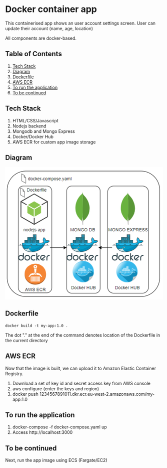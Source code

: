 # Docker container app

This containerised app shows an user account settings screen. User can update their account (name, age, location)

All components are docker-based.

## Table of Contents

1. [Tech Stack](#tech-stack)
1. [Diagram](#diagram)
1. [Dockerfile](#dockerfile)
1. [AWS ECR](#aws-ecr)
1. [To run the application](#to-run-the-application)
1. [To be continued](#to-be-continued)

## Tech Stack

1. HTML/CSS/Javascript
1. Nodejs backend
1. Mongodb and Mongo Express
1. Docker/Docker Hub
1. AWS ECR for custom app image storage

## Diagram

![alt text](https://github.com/mviisan/docker-node-aws/blob/master/diagram.png?raw=true)

## Dockerfile

    docker build -t my-app:1.0 .       

The dot "." at the end of the command denotes location of the Dockerfile in the current directory

## AWS ECR

Now that the image is built, we can upload it to Amazon Elastic Container Registry.
1. Download a set of key id and secret access key from AWS console
1. aws configure (enter the keys and region)
1. docker push 1234567891011.dkr.ecr.eu-west-2.amazonaws.com/my-app:1.0 

## To run the application

1. docker-compose -f docker-compose.yaml up
1. Access http://localhost:3000

## To be continued

Next, run the app image using ECS (Fargate/EC2)

